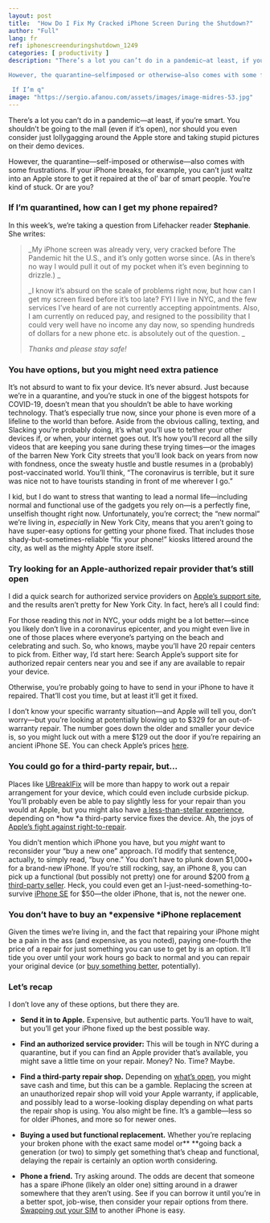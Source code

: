 ```yaml
---
layout: post
title:  "How Do I Fix My Cracked iPhone Screen During the Shutdown?"
author: "Full"
lang: fr
ref: iphonescreenduringshutdown_1249
categories: [ productivity ]
description: "There’s a lot you can’t do in a pandemic—at least, if you’re smart. You shouldn’t be going to the mall even if it’s open, nor should you even consider just lollygagging around the Apple store and taking stupid pictures on their demo devices. 

However, the quarantine—selfimposed or otherwise—also comes with some frustrations. If your iPhone breaks, for example, you can’t just waltz into an Apple store to get it repaired at the ol’ bar of smart people. You’re kind of stuck. Or are you?

 If I’m q"
image: "https://sergio.afanou.com/assets/images/image-midres-53.jpg"
---
```


There’s a lot you can’t do in a pandemic—at least, if you’re smart. You shouldn’t be going to the mall (even if it’s open), nor should you even consider just lollygagging around the Apple store and taking stupid pictures on their demo devices.

However, the quarantine—self-imposed or otherwise—also comes with some frustrations. If your iPhone breaks, for example, you can’t just waltz into an Apple store to get it repaired at the ol’ bar of smart people. You’re kind of stuck. Or are you?

### If I’m quarantined, how can I get my phone repaired?

In this week’s, we’re taking a question from Lifehacker reader **Stephanie**. She writes:

> _My iPhone screen was already very, very cracked before The Pandemic hit the U.S., and it’s only gotten worse since. (As in there’s no way I would pull it out of my pocket when it’s even beginning to drizzle.) _
>
> _I know it’s absurd on the scale of problems right now, but how can I get my screen fixed before it’s too late? FYI I live in NYC, and the few services I’ve heard of are not currently accepting appointments. Also, I am currently on reduced pay, and resigned to the possibility that I could very well have no income any day now, so spending hundreds of dollars for a new phone etc. is absolutely out of the question. _
>
> _Thanks and please stay safe!_

### You have options, but you might need extra patience

It’s not absurd to want to fix your device. It’s never absurd. Just because we’re in a quarantine, and you’re stuck in one of the biggest hotspots for COVID-19, doesn’t mean that you shouldn’t be able to have working technology. That’s especially true now, since your phone is even more of a lifeline to the world than before. Aside from the obvious calling, texting, and Slacking you’re probably doing, it’s what you’ll use to tether your other devices if, or when, your internet goes out. It’s how you’ll record all the silly videos that are keeping you sane during these trying times—or the images of the barren New York City streets that you’ll look back on years from now with fondness, once the sweaty hustle and bustle resumes in a (probably) post-vaccinated world. You’ll think, “The coronavirus is terrible, but it sure was nice not to have tourists standing in front of me wherever I go.”

I kid, but I do want to stress that wanting to lead a normal life—including normal and functional use of the gadgets you rely on—is a perfectly fine, unselfish thought right now. Unfortunately, you’re correct; the “new normal” we’re living in, _especially_ in New York City, means that you aren’t going to have super-easy options for getting your phone fixed. That includes those shady-but-sometimes-reliable “fix your phone!” kiosks littered around the city, as well as the mighty Apple store itself.

### Try looking for an Apple-authorized repair provider that’s still open

I did a quick search for authorized service providers on [Apple’s support site](https://getsupport.apple.com/), and the results aren’t pretty for New York City. In fact, here’s all I could find:

For those reading this _not_ in NYC, your odds might be a lot better—since you likely don’t live in a coronavirus epicenter, and you might even live in one of those places where everyone’s partying on the beach and celebrating and such. So, who knows, maybe you’ll have 20 repair centers to pick from. Either way, I’d start here: Search Apple’s support site for authorized repair centers near you and see if any are available to repair your device.

Otherwise, you’re probably going to have to send in your iPhone to have it repaired. That’ll cost you time, but at least it’ll get it fixed.

I don’t know your specific warranty situation—and Apple will tell you, don’t worry—but you’re looking at potentially blowing up to $329 for an out-of-warranty repair. The number goes down the older and smaller your device is, so you might luck out with a mere $129 out the door if you’re repairing an ancient iPhone SE. You can check Apple’s prices [here](https://support.apple.com/iphone/repair/service).

### You could go for a third-party repair, but...

Places like [UBreakIFix](https://www.ubreakifix.com/) will be more than happy to work out a repair arrangement for your device, which could even include curbside pickup. You’ll probably even be able to pay slightly less for your repair than you would at Apple, but you might also have [a less-than-stellar experience](https://www.reddit.com/r/mobilerepair/comments/8tksf4/review_of_ubreakifix_for_iphone_screen_repair/), depending on *how *a third-party service fixes the device. Ah, the joys of [Apple’s fight against right-to-repair](https://support.apple.com/en-us/HT210321).

You didn’t mention which iPhone you have, but you _might_ want to reconsider your “buy a new one” approach. I’d modify that sentence, actually, to simply read, “buy one.” You don’t have to plunk down $1,000+ for a brand-new iPhone. If you’re still rocking, say, an iPhone 8, you can pick up a functional (but possibly not pretty) one for around $200 from [a third-party seller](https://swappa.com/buy/apple-iphone-8). Heck, you could even get an I-just-need-something-to-survive [iPhone SE](https://swappa.com/buy/apple-iphone-se) for $50—the older iPhone, that is, not the newer one.

### You don’t have to buy an *expensive *iPhone replacement

Given the times we’re living in, and the fact that repairing your iPhone might be a pain in the ass (and expensive, as you noted), paying one-fourth the price of a repair for just something you can use to get by is an option. It’ll tide you over until your work hours go back to normal and you can repair your original device (or [buy something better](https://lifehacker.com/is-the-new-iphone-se-worth-the-upgrade-1842902293), potentially).

### Let’s recap

I don’t love any of these options, but there they are.

- **Send it in to Apple.** Expensive, but authentic parts. You’ll have to wait, but you’ll get your iPhone fixed up the best possible way.
- **Find an authorized service provider:** This will be tough in NYC during a quarantine, but if you can find an Apple provider that’s available, you might save a little time on your repair. Money? No. Time? Maybe.
- **Find a third-party repair shop.** Depending on [what’s open](https://www.rossmanngroup.com/iphone-screen-repair/), you might save cash and time, but this can be a gamble. Replacing the screen at an unauthorized repair shop will void your Apple warranty, if applicable, and possibly lead to a worse-looking display depending on what parts the repair shop is using. You also might be fine. It’s a gamble—less so for older iPhones, and more so for newer ones.
- **Buying a used but functional replacement.** Whether you’re replacing your broken phone with the exact same model or\*\* \*\*going back a generation (or two) to simply get something that’s cheap and functional, delaying the repair is certainly an option worth considering.

- **Phone a friend.** Try asking around. The odds are decent that someone has a spare iPhone (likely an older one) sitting around in a drawer somewhere that they aren’t using. See if you can borrow it until you’re in a better spot, job-wise, then consider your repair options from there. [Swapping out your SIM](https://lifehacker.com/how-to-switch-out-and-store-your-sim-card-when-you-tr-1833493687) to another iPhone is easy.
